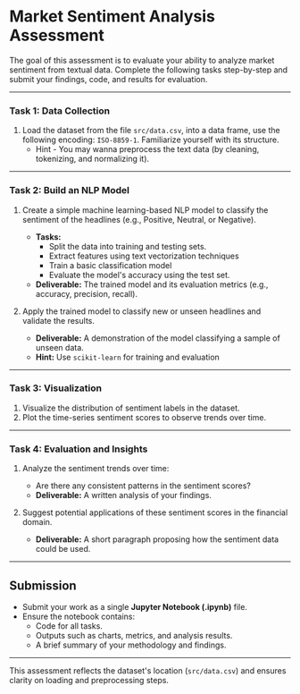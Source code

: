 # **Market Sentiment Analysis Assessment**

The goal of this assessment is to evaluate your ability to analyze market sentiment from textual data. Complete the following tasks step-by-step and submit your findings, code, and results for evaluation.

---

### **Task 1: Data Collection**

1. Load the dataset from the file `src/data.csv`, into a data frame, use the following encoding: `ISO-8859-1`. Familiarize yourself with its structure.
    - Hint - You may wanna preprocess the text data (by cleaning, tokenizing, and normalizing it).

---

### **Task 2: Build an NLP Model**

1. Create a simple machine learning-based NLP model to classify the sentiment of the headlines (e.g., Positive, Neutral, or Negative).

    - **Tasks:**
        - Split the data into training and testing sets.
        - Extract features using text vectorization techniques
        - Train a basic classification model
        - Evaluate the model's accuracy using the test set.
    - **Deliverable:** The trained model and its evaluation metrics (e.g., accuracy, precision, recall).

2. Apply the trained model to classify new or unseen headlines and validate the results.
    - **Deliverable:** A demonstration of the model classifying a sample of unseen data.
    - **Hint:** Use `scikit-learn` for training and evaluation

---

### **Task 3: Visualization**

1. Visualize the distribution of sentiment labels in the dataset.
2. Plot the time-series sentiment scores to observe trends over time.

---

### **Task 4: Evaluation and Insights**

1. Analyze the sentiment trends over time:

    - Are there any consistent patterns in the sentiment scores?
    - **Deliverable:** A written analysis of your findings.

2. Suggest potential applications of these sentiment scores in the financial domain.
    - **Deliverable:** A short paragraph proposing how the sentiment data could be used.

---

## **Submission**

-   Submit your work as a single **Jupyter Notebook (.ipynb)** file.
-   Ensure the notebook contains:
    -   Code for all tasks.
    -   Outputs such as charts, metrics, and analysis results.
    -   A brief summary of your methodology and findings.

---

This assessment reflects the dataset's location (`src/data.csv`) and ensures clarity on loading and preprocessing steps.
